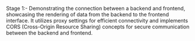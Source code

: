 Stage 1:- Demonstrating the connection between a backend and frontend, showcasing the rendering of data from the backend to the frontend interface. It utilizes proxy settings for efficient connectivity and implements CORS (Cross-Origin Resource Sharing) concepts for secure communication between the backend and frontend.

